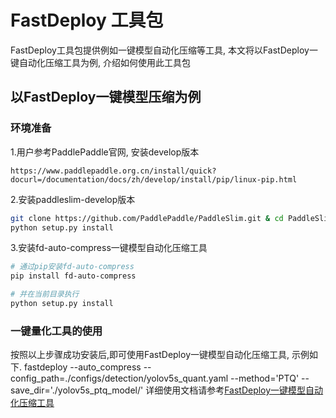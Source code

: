 # FastDeploy 工具包
FastDeploy工具包提供例如一键模型自动化压缩等工具, 本文将以FastDeploy一键自动化压缩工具为例, 介绍如何使用此工具包

## 以FastDeploy一键模型压缩为例

### 环境准备
1.用户参考PaddlePaddle官网, 安装develop版本
```
https://www.paddlepaddle.org.cn/install/quick?docurl=/documentation/docs/zh/develop/install/pip/linux-pip.html
```

2.安装paddleslim-develop版本
```bash
git clone https://github.com/PaddlePaddle/PaddleSlim.git & cd PaddleSlim
python setup.py install
```

3.安装fd-auto-compress一键模型自动化压缩工具
```bash
# 通过pip安装fd-auto-compress
pip install fd-auto-compress

# 并在当前目录执行
python setup.py install
```
### 一键量化工具的使用
按照以上步骤成功安装后,即可使用FastDeploy一键模型自动化压缩工具, 示例如下.
fastdeploy --auto_compress --config_path=./configs/detection/yolov5s_quant.yaml --method='PTQ' --save_dir='./yolov5s_ptq_model/'
详细使用文档请参考[FastDeploy一键模型自动化压缩工具](./auto_compression/README.md)
